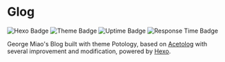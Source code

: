 # Glog

![Hexo Badge](https://img.shields.io/static/v1?label=Powered%20By&message=Hexo&color=0D7CC3&style=for-the-badge)
![Theme Badge](https://img.shields.io/static/v1?label=Theme&message=Potology&color=B42037&style=for-the-badge)
![Uptime Badge](https://img.shields.io/endpoint?url=https://raw.githubusercontent.com/George-Miao/Upptime/master/api/blog/uptime.json&style=for-the-badge)
![Response Time Badge](https://img.shields.io/endpoint?url=https://raw.githubusercontent.com/George-Miao/Upptime/master/api/blog/response-time.json&style=for-the-badge)

George Miao's Blog built with theme Potology, based on [Acetolog](https://github.com/iGuan7u/Acetolog) with several improvement and modification, powered by [Hexo](https://hexo.io).

